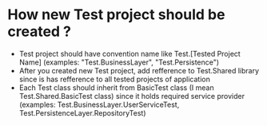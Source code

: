 # How new Test project should be created ?

- Test project should have convention name like Test.[Tested Project Name] (examples: "Test.BusinessLayer", "Test.Persistence")
- After you created new Test project, add refference to Test.Shared library since
is has refference to all tested projects of application
- Each Test class should inherit from BasicTest class (I mean  Test.Shared.BasicTest class) since it holds required service provider
(examples: Test.BusinessLayer.UserServiceTest, Test.PersistenceLayer.RepositoryTest)